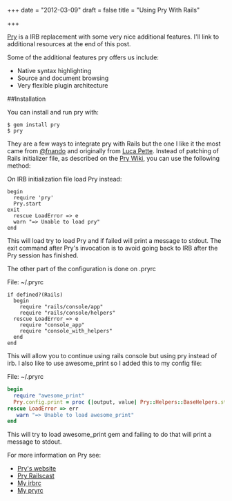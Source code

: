 +++
date = "2012-03-09"
draft = false
title = "Using Pry With Rails"

+++


[Pry](http://pry.github.com/) is a IRB replacement with some very nice additional features. I'll link to additional resources at the end of this post.

Some of the additional features pry offers us include:

* Native syntax highlighting
* Source and document browsing
* Very flexible plugin architecture

##Installation

You can install and run pry with:

```
$ gem install pry
$ pry
```

They are a few ways to integrate pry with Rails but the one I like it the most came from [@fnando](http://twitter.com/fnando) and originally from [Luca Pette](http://lucapette.com/pry/pry-everywhere/). Instead of patching of Rails initializer file, as described on the [Pry Wiki](https://github.com/pry/pry/wiki/Setting-up-Rails-or-Heroku-to-use-Pry), you can use the following method:

On IRB initialization file load Pry instead:

```
begin
  require 'pry'
  Pry.start
exit
  rescue LoadError => e
  warn "=> Unable to load pry"
end

```
This will load try to load Pry and if failed will print a message to stdout. The exit command after Pry's invocation is to avoid going back to IRB after the Pry session has finished.

The other part of the configuration is done on .pryrc

File: ~/.pryrc
```
if defined?(Rails)
  begin
    require "rails/console/app"
    require "rails/console/helpers"
  rescue LoadError => e
    require "console_app"
    require "console_with_helpers"
  end
end
```

This will allow you to continue using rails console but using pry instead of irb. I also like to use awesome_print so I added this to my config file:

File: ~/.pryrc

``` ruby
begin
  require "awesome_print"
  Pry.config.print = proc {|output, value| Pry::Helpers::BaseHelpers.stagger_output("=> #{value.ai}", output)}
rescue LoadError => err
   warn "=> Unable to load awesome_print"
end
```

This will try to load awesome_print gem and failing to do that will print a message to stdout.

For more information on Pry see:

* [Pry's website](http://pry.github.com/)
* [Pry Railscast](http://railscasts.com/episodes/280-pry-with-rails)
* [My irbrc](https://github.com/filipeamoreira/dot-files/blob/master/_irbrc)
* [My pryrc](https://github.com/filipeamoreira/dot-files/blob/master/_pryrc)
